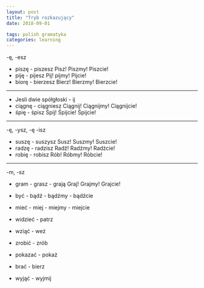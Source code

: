 ```yaml
---
layout: post
title: "Tryb rozkazujący"
date: 2018-09-01

tags: polish gramatyka
categories: learning
---
```

-ę, -esz
- piszę - piszesz Pisz! Piszmy! Piszcie!
- piję - pijesz Pij! pijmy! Pijcie!
- biorę - bierzesz Bierz! Bierzmy! Bierzcie!

---

- Jesli dwie spółgłoski - ij
- ciągnę - ciągniesz Ciągnij! Ciągnijmy! Ciągnijcie!
- śpię - śpisz Śpij! Śpijcie! Śpijcie!

---

-ę, -ysz, -ę -isz

- suszę - suszysz Susz! Suszmy! Suszcie!
- radzę - radzisz Radź! Radźmy! Radżcie!
- robię - robisz Rób! Róbmy! Róbcie!

---

-m, -sz

- gram - grasz - grają Graj! Grajmy! Grajcie!

- być - bądź - bądźmy - bądźcie
- mieć - miej - miejmy - miejcie
- widzieć - patrz
- wziąć - weż
- zrobić - zrób
- pokazać - pokaż
- brać - bierz
- wyjąć - wyjmij

